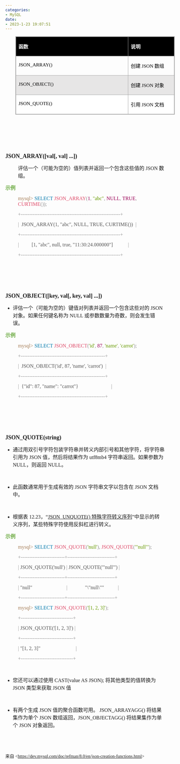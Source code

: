```yaml
---
categories:
- MySQL
date:
- 2023-1-23 19:07:51
---
```


<table summary="" cellspacing="0"
    style="border-collapse:collapse; border-color:#a3a3a3; border-style:solid; border-width:1px; margin-left:32px"
    class=" cke_show_border">
    <tbody>
        <tr>
            <td
                style="background-color:black; border-bottom:1px solid #a3a3a3; border-left:1px solid #a3a3a3; border-right:1px solid #a3a3a3; border-top:1px solid #a3a3a3; vertical-align:top; width:3.5541in">
                <p><span style="font-size:11.5pt"><span style="font-family:&quot;Microsoft YaHei UI&quot;"><span
                                style="color:white"><strong>函数</strong></span></span></span></p>
            </td>
            <td
                style="background-color:black; border-bottom:1px solid #a3a3a3; border-left:1px solid #a3a3a3; border-right:1px solid #a3a3a3; border-top:1px solid #a3a3a3; vertical-align:top; width:1.2868in">
                <p><span style="font-size:11.5pt"><span style="font-family:&quot;Microsoft YaHei UI&quot;"><span
                                style="color:white"><strong>说明</strong></span></span></span></p>
            </td>
        </tr>
        <tr>
            <td
                style="border-bottom:1px solid #a3a3a3; border-left:1px solid #a3a3a3; border-right:1px solid #a3a3a3; border-top:1px solid #a3a3a3; vertical-align:top; width:3.5541in">
                <p><span style="font-size:11.5pt"><span style="font-family:&quot;Comic Sans MS&quot;"><span
                                style="color:black">JSON_ARRAY()</span></span></span></p>
            </td>
            <td
                style="border-bottom:1px solid #a3a3a3; border-left:1px solid #a3a3a3; border-right:1px solid #a3a3a3; border-top:1px solid #a3a3a3; vertical-align:top; width:1.3562in">
                <p><span style="font-size:11.5pt"><span style="color:black"><span
                                style="font-family:&quot;Microsoft YaHei UI&quot;">创建</span><span
                                style="font-family:&quot;Comic Sans MS&quot;"> JSON </span><span
                                style="font-family:&quot;Microsoft YaHei UI&quot;">数组</span></span></span></p>
            </td>
        </tr>
        <tr>
            <td
                style="background-color:#e7e6e6; border-bottom:1px solid #a3a3a3; border-left:1px solid #a3a3a3; border-right:1px solid #a3a3a3; border-top:1px solid #a3a3a3; vertical-align:top; width:3.5541in">
                <p><span style="font-size:11.5pt"><span style="font-family:&quot;Comic Sans MS&quot;"><span
                                style="color:black">JSON_OBJECT()</span></span></span></p>
            </td>
            <td
                style="background-color:#e7e6e6; border-bottom:1px solid #a3a3a3; border-left:1px solid #a3a3a3; border-right:1px solid #a3a3a3; border-top:1px solid #a3a3a3; vertical-align:top; width:1.3562in">
                <p><span style="font-size:11.5pt"><span style="color:black"><span
                                style="font-family:&quot;Microsoft YaHei UI&quot;">创建</span><span
                                style="font-family:&quot;Comic Sans MS&quot;"> JSON </span><span
                                style="font-family:&quot;Microsoft YaHei UI&quot;">对象</span></span></span></p>
            </td>
        </tr>
        <tr>
            <td
                style="background-color:white; border-bottom:1px solid #a3a3a3; border-left:1px solid #a3a3a3; border-right:1px solid #a3a3a3; border-top:1px solid #a3a3a3; vertical-align:top; width:3.5541in">
                <p><span style="font-size:11.5pt"><span style="font-family:&quot;Comic Sans MS&quot;"><span
                                style="color:black">JSON_QUOTE()</span></span></span></p>
            </td>
            <td
                style="background-color:white; border-bottom:1px solid #a3a3a3; border-left:1px solid #a3a3a3; border-right:1px solid #a3a3a3; border-top:1px solid #a3a3a3; vertical-align:top; width:1.3562in">
                <p><span style="font-size:11.5pt"><span style="color:black"><span
                                style="font-family:&quot;Microsoft YaHei UI&quot;">引用</span><span
                                style="font-family:&quot;Comic Sans MS&quot;"> JSON </span><span
                                style="font-family:&quot;Microsoft YaHei UI&quot;">文档</span></span></span></p>
            </td>
        </tr>
    </tbody>
</table>
<p><span style="font-size:13.5pt"><span style="font-family:&quot;Comic Sans MS&quot;">&nbsp;</span></span></p>
<p><span style="font-size:13.5pt"><span style="font-family:&quot;Comic Sans MS&quot;">&nbsp;</span></span></p>
<p><span style="font-size:13.5pt"><span style="font-family:&quot;Comic Sans MS&quot;">&nbsp;</span></span></p>
<p><span style="font-size:13.5pt"><span style="font-family:&quot;Comic Sans MS&quot;"><strong>JSON_ARRAY([val[, val]
                ...])</strong></span></span></p>
<p style="margin-left: 40px;"><span style="font-size:12.0pt"><span
            style="font-family:&quot;Microsoft YaHei UI&quot;">评估一个（可能为空的）值列表并返回一个包含这些值的</span><span
            style="font-family:&quot;Comic Sans MS&quot;"> JSON </span><span
            style="font-family:&quot;Microsoft YaHei UI&quot;">数组。</span></span></p>
<p><span style="font-size:12.0pt"><span style="font-family:&quot;Microsoft YaHei UI&quot;"><span
                style="color:#70ad47"><strong>示例</strong></span></span></span></p>
<p style="margin-left: 40px;"><span style="font-size:12.0pt"><span style="font-family:&quot;Comic Sans MS&quot;"><span
                style="color:#a67f59">mysql&gt; </span><span style="color:#0077aa">SELECT </span><span
                style="color:#dd4a68">JSON_ARRAY</span><span style="color:#909090">(</span><span
                style="color:#990055">1</span><span style="color:#909090">, </span><span
                style="color:#669900">"abc"</span><span style="color:#909090">, </span><span
                style="color:#990055">NULL</span><span style="color:#909090">, </span><span
                style="color:#990055">TRUE</span><span style="color:#909090">, </span><span
                style="color:#dd4a68">CURTIME</span><span style="color:#909090">()); </span></span></span></p>
<p style="margin-left: 40px;"><span style="font-size:12.0pt"><span style="font-family:&quot;Comic Sans MS&quot;"><span
                style="color:#909090">+-----------------------------------------------------------+</span></span></span>
</p>
<p style="margin-left: 40px;"><span style="font-size:12.0pt"><span style="font-family:&quot;Comic Sans MS&quot;"><span
                style="color:#909090">|</span>&nbsp; <span style="color:#555555">JSON_ARRAY(1, "abc", NULL, TRUE,
                CURTIME()) </span>&nbsp;<span style="color:#909090">| </span></span></span></p>
<p style="margin-left: 40px;"><span style="font-size:12.0pt"><span style="font-family:&quot;Comic Sans MS&quot;"><span
                style="color:#909090">+-----------------------------------------------------------+</span></span></span>
</p>
<p style="margin-left: 40px;"><span style="font-size:12.0pt"><span style="font-family:&quot;Comic Sans MS&quot;"><span
                style="color:#909090">|</span>&nbsp;&nbsp;&nbsp;&nbsp;&nbsp;&nbsp;&nbsp;&nbsp;&nbsp; <span
                style="color:#555555">[1, "abc", null, true, "11:30:24.000000"]&nbsp;&nbsp;
            </span>&nbsp;&nbsp;&nbsp;&nbsp;&nbsp;&nbsp;&nbsp;&nbsp;&nbsp;<span style="color:#909090">|
            </span></span></span></p>
<p style="margin-left: 40px;"><span style="font-size:12.0pt"><span style="font-family:&quot;Comic Sans MS&quot;"><span
                style="color:#909090">+-----------------------------------------------------------+</span></span></span>
</p>
<p><span style="font-size:12.0pt"><span style="font-family:SimSun">&nbsp;</span></span></p>
<p><span style="font-size:12.0pt"><span style="font-family:SimSun">&nbsp;</span></span></p>
<p><span style="font-size:12.0pt"><span style="font-family:SimSun">&nbsp;</span></span></p>
<p><span style="font-size:13.5pt"><span style="font-family:&quot;Comic Sans MS&quot;"><strong>JSON_OBJECT([key, val[,
                key, val] ...])</strong></span></span></p>
<ul style="list-style-type:disc">
    <li><span style="font-size:12.0pt"><span
                style="font-family:&quot;Microsoft YaHei UI&quot;">评估一个（可能为空的）键值对列表并返回一个包含这些对的</span></span><span
            style="font-size:12.0pt"><span style="font-family:&quot;Comic Sans MS&quot;"> JSON </span></span><span
            style="font-size:12.0pt"><span
                style="font-family:&quot;Microsoft YaHei UI&quot;">对象。如果任何键名称为</span></span><span
            style="font-size:12.0pt"><span style="font-family:&quot;Comic Sans MS&quot;"> NULL </span></span><span
            style="font-size:12.0pt"><span
                style="font-family:&quot;Microsoft YaHei UI&quot;">或参数数量为奇数，则会发生错误。</span></span></li>
</ul>
<p><span style="font-size:12.0pt"><span style="font-family:&quot;Microsoft YaHei UI&quot;"><span
                style="color:#70ad47"><strong>示例</strong></span></span></span></p>
<p style="margin-left: 40px;"><span style="font-size:12.0pt"><span style="font-family:&quot;Comic Sans MS&quot;"><span
                style="color:#a67f59">mysql&gt; </span><span style="color:#0077aa">SELECT </span><span
                style="color:#dd4a68">JSON_OBJECT</span><span style="color:#909090">(</span><span
                style="color:#669900">'id'</span><span style="color:#909090">, </span><span
                style="color:#990055">87</span><span style="color:#909090">, </span><span
                style="color:#669900">'name'</span><span style="color:#909090">, </span><span
                style="color:#669900">'carrot'</span><span style="color:#909090">); </span></span></span></p>
<p style="margin-left: 40px;"><span style="font-size:12.0pt"><span style="font-family:&quot;Comic Sans MS&quot;"><span
                style="color:#909090">+--------------------------------------------------+</span></span></span></p>
<p style="margin-left: 40px;"><span style="font-size:12.0pt"><span style="font-family:&quot;Comic Sans MS&quot;"><span
                style="color:#909090">|</span>&nbsp; <span style="color:#555555">JSON_OBJECT('id', 87, 'name', 'carrot')
            </span>&nbsp;<span style="color:#909090">| </span></span></span></p>
<p style="margin-left: 40px;"><span style="font-size:12.0pt"><span style="font-family:&quot;Comic Sans MS&quot;"><span
                style="color:#909090">+--------------------------------------------------+</span></span></span></p>
<p style="margin-left: 40px;"><span style="font-size:12.0pt"><span style="font-family:&quot;Comic Sans MS&quot;"><span
                style="color:#909090">|</span>&nbsp; <span style="color:#555555">{"id": 87, "name": "carrot"}&nbsp;
            </span>&nbsp;&nbsp;&nbsp;&nbsp;&nbsp;&nbsp;&nbsp;&nbsp;&nbsp;&nbsp;&nbsp;&nbsp;&nbsp;&nbsp;&nbsp;&nbsp;&nbsp;&nbsp;&nbsp;&nbsp;&nbsp;&nbsp;&nbsp;&nbsp;<span
                style="color:#909090">| </span></span></span></p>
<p style="margin-left: 40px;"><span style="font-size:12.0pt"><span style="font-family:&quot;Comic Sans MS&quot;"><span
                style="color:#909090">+--------------------------------------------------+</span></span></span></p>
<p><span style="font-size:12.0pt"><span style="font-family:&quot;Comic Sans MS&quot;">&nbsp;</span></span></p>
<p><span style="font-size:12.0pt"><span style="font-family:SimSun">&nbsp;</span></span></p>
<p><span style="font-size:12.0pt"><span style="font-family:SimSun">&nbsp;</span></span></p>
<p><span style="font-size:13.5pt"><span
            style="font-family:&quot;Comic Sans MS&quot;"><strong>JSON_QUOTE(string)</strong></span></span></p>
<ul style="list-style-type:disc">
    <li><span style="font-size:12.0pt"><span
                style="font-family:&quot;Microsoft YaHei UI&quot;">通过用双引号字符包装字符串并转义内部引号和其他字符，将字符串引用为</span></span><span
            style="font-size:12.0pt"><span style="font-family:&quot;Comic Sans MS&quot;"> JSON </span></span><span
            style="font-size:12.0pt"><span
                style="font-family:&quot;Microsoft YaHei UI&quot;">值，然后将结果作为</span></span><span
            style="font-size:12.0pt"><span style="font-family:&quot;Comic Sans MS&quot;"> utf8mb4 </span></span><span
            style="font-size:12.0pt"><span
                style="font-family:&quot;Microsoft YaHei UI&quot;">字符串返回。如果参数为</span></span><span
            style="font-size:12.0pt"><span style="font-family:&quot;Comic Sans MS&quot;"> NULL</span></span><span
            style="font-size:12.0pt"><span style="font-family:&quot;Microsoft YaHei UI&quot;">，则返回</span></span><span
            style="font-size:12.0pt"><span style="font-family:&quot;Comic Sans MS&quot;"> NULL</span></span><span
            style="font-size:12.0pt"><span style="font-family:&quot;Microsoft YaHei UI&quot;">。</span></span></li>
</ul>
<p><span style="font-size:12.0pt"><span style="font-family:&quot;Comic Sans MS&quot;">&nbsp;</span></span></p>
<ul style="list-style-type:disc">
    <li><span style="font-size:12.0pt"><span
                style="font-family:&quot;Microsoft YaHei UI&quot;">此函数通常用于生成有效的</span></span><span
            style="font-size:12.0pt"><span style="font-family:&quot;Comic Sans MS&quot;"> JSON </span></span><span
            style="font-size:12.0pt"><span
                style="font-family:&quot;Microsoft YaHei UI&quot;">字符串文字以包含在</span></span><span
            style="font-size:12.0pt"><span style="font-family:&quot;Comic Sans MS&quot;"> JSON </span></span><span
            style="font-size:12.0pt"><span style="font-family:&quot;Microsoft YaHei UI&quot;">文档中。</span></span></li>
</ul>
<p><span style="font-size:12.0pt"><span style="font-family:&quot;Comic Sans MS&quot;">&nbsp;</span></span></p>
<ul style="list-style-type:disc">
    <li><span style="font-size:12.0pt"><span style="font-family:&quot;Microsoft YaHei UI&quot;">根据表</span></span><span
            style="font-size:12.0pt"><span style="font-family:&quot;Comic Sans MS&quot;"> 12.23</span></span><span
            style="font-size:12.0pt"><span style="font-family:&quot;Microsoft YaHei UI&quot;">，</span></span><span
            style="font-size:12.0pt"><span style="font-family:&quot;Comic Sans MS&quot;">“</span></span><a
            data-cke-saved-href="https://dev.mysql.com/doc/refman/8.0/en/json-modification-functions.html#json-unquote-character-escape-sequences"
            href="https://dev.mysql.com/doc/refman/8.0/en/json-modification-functions.html#json-unquote-character-escape-sequences"><span
                style="font-size:12.0pt"><span style="font-family:&quot;Comic Sans MS&quot;">JSON_UNQUOTE()
                </span></span><span style="font-size:12.0pt"><span
                    style="font-family:&quot;Microsoft YaHei UI&quot;">特殊字符转义序列</span></span></a><span
            style="font-size:12.0pt"><span style="font-family:&quot;Comic Sans MS&quot;">”</span></span><span
            style="font-size:12.0pt"><span
                style="font-family:&quot;Microsoft YaHei UI&quot;">中显示的转义序列，某些特殊字符使用反斜杠进行转义。</span></span></li>
</ul>
<p><span style="font-size:12.0pt"><span style="font-family:&quot;Microsoft YaHei UI&quot;"><span
                style="color:#70ad47"><strong>示例</strong></span></span></span></p>
<p style="margin-left: 40px;"><span style="font-size:12.0pt"><span style="font-family:&quot;Comic Sans MS&quot;"><span
                style="color:#a67f59">mysql&gt; </span><span style="color:#0077aa">SELECT </span><span
                style="color:#dd4a68">JSON_QUOTE</span><span style="color:#909090">(</span><span
                style="color:#669900">'null'</span><span style="color:#909090">), </span><span
                style="color:#dd4a68">JSON_QUOTE</span><span style="color:#909090">(</span><span
                style="color:#669900">'"null"'</span><span style="color:#909090">); </span></span></span></p>
<p style="margin-left: 40px;"><span style="font-size:12.0pt"><span style="font-family:&quot;Comic Sans MS&quot;"><span
                style="color:#909090">+--------------------------+----------------------------+</span></span></span></p>
<p style="margin-left: 40px;"><span style="font-size:12.0pt"><span style="font-family:&quot;Comic Sans MS&quot;"><span
                style="color:#909090">|</span> <span style="color:#555555">JSON_QUOTE('null') </span><span
                style="color:#909090">|</span> <span style="color:#555555">JSON_QUOTE('"null"') </span><span
                style="color:#909090">| </span></span></span></p>
<p style="margin-left: 40px;"><span style="font-size:12.0pt"><span style="font-family:&quot;Comic Sans MS&quot;"><span
                style="color:#909090">+--------------------------+----------------------------+</span></span></span></p>
<p style="margin-left: 40px;"><span style="font-size:12.0pt"><span style="font-family:&quot;Comic Sans MS&quot;"><span
                style="color:#909090">|</span> <span style="color:#555555">"null"&nbsp;&nbsp;&nbsp;&nbsp;&nbsp;&nbsp;
            </span>&nbsp;&nbsp;&nbsp;&nbsp;&nbsp;&nbsp;&nbsp;&nbsp;&nbsp;&nbsp;&nbsp;&nbsp;&nbsp;&nbsp;&nbsp;&nbsp;&nbsp;&nbsp;&nbsp;&nbsp;<span
                style="color:#909090">|</span>&nbsp;&nbsp;&nbsp;&nbsp;&nbsp;&nbsp;&nbsp;&nbsp;&nbsp;&nbsp;&nbsp;&nbsp;&nbsp;
            <span style="color:#555555">"\"null\""&nbsp;&nbsp;&nbsp;&nbsp;&nbsp;&nbsp;&nbsp;&nbsp;&nbsp;&nbsp;
            </span><span style="color:#909090">| </span></span></span></p>
<p style="margin-left: 40px;"><span style="font-size:12.0pt"><span style="font-family:&quot;Comic Sans MS&quot;"><span
                style="color:#909090">+--------------------------+----------------------------+</span></span></span></p>
<p style="margin-left: 40px;"><span style="font-size:12.0pt"><span style="font-family:&quot;Comic Sans MS&quot;"><span
                style="color:#a67f59">mysql&gt; </span><span style="color:#0077aa">SELECT </span><span
                style="color:#dd4a68">JSON_QUOTE</span><span style="color:#909090">(</span><span
                style="color:#669900">'[1, 2, 3]'</span><span style="color:#909090">); </span></span></span></p>
<p style="margin-left: 40px;"><span style="font-size:12.0pt"><span style="font-family:&quot;Comic Sans MS&quot;"><span
                style="color:#909090">+-------------------------------+</span></span></span></p>
<p style="margin-left: 40px;"><span style="font-size:12.0pt"><span style="font-family:&quot;Comic Sans MS&quot;"><span
                style="color:#909090">|</span> <span style="color:#555555">JSON_QUOTE('[1, 2, 3]') </span><span
                style="color:#909090">| </span></span></span></p>
<p style="margin-left: 40px;"><span style="font-size:12.0pt"><span style="font-family:&quot;Comic Sans MS&quot;"><span
                style="color:#909090">+-------------------------------+</span></span></span></p>
<p style="margin-left: 40px;"><span style="font-size:12.0pt"><span style="font-family:&quot;Comic Sans MS&quot;"><span
                style="color:#909090">|</span> <span style="color:#555555">"[1, 2, 3]"&nbsp;&nbsp;
            </span>&nbsp;&nbsp;&nbsp;&nbsp;&nbsp;&nbsp;&nbsp;&nbsp;&nbsp;&nbsp;&nbsp;&nbsp;&nbsp;&nbsp;&nbsp;&nbsp;&nbsp;&nbsp;&nbsp;&nbsp;&nbsp;&nbsp;&nbsp;&nbsp;&nbsp;<span
                style="color:#909090">| </span></span></span></p>
<p style="margin-left: 40px;"><span style="font-size:12.0pt"><span style="font-family:&quot;Comic Sans MS&quot;"><span
                style="color:#909090">+-------------------------------+</span></span></span></p>
<p><span style="font-size:12.0pt"><span style="font-family:&quot;Comic Sans MS&quot;">&nbsp;</span></span></p>
<ul style="list-style-type:disc">
    <li><span style="font-size:12.0pt"><span
                style="font-family:&quot;Microsoft YaHei UI&quot;">您还可以通过使用</span></span><span
            style="font-size:12.0pt"><span style="font-family:&quot;Comic Sans MS&quot;"> CAST(value AS JSON);
            </span></span><span style="font-size:12.0pt"><span
                style="font-family:&quot;Microsoft YaHei UI&quot;">将其他类型的值转换为</span></span><span
            style="font-size:12.0pt"><span style="font-family:&quot;Comic Sans MS&quot;"> JSON </span></span><span
            style="font-size:12.0pt"><span style="font-family:&quot;Microsoft YaHei UI&quot;">类型来获取</span></span><span
            style="font-size:12.0pt"><span style="font-family:&quot;Comic Sans MS&quot;"> JSON </span></span><span
            style="font-size:12.0pt"><span style="font-family:&quot;Microsoft YaHei UI&quot;">值</span></span></li>
</ul>
<p><span style="font-size:12.0pt"><span style="font-family:&quot;Comic Sans MS&quot;">&nbsp;</span></span></p>
<ul style="list-style-type:disc">
    <li><span style="font-size:12.0pt"><span style="font-family:&quot;Microsoft YaHei UI&quot;">有两个生成</span></span><span
            style="font-size:12.0pt"><span style="font-family:&quot;Comic Sans MS&quot;"> JSON </span></span><span
            style="font-size:12.0pt"><span
                style="font-family:&quot;Microsoft YaHei UI&quot;">值的聚合函数可用。</span></span><span
            style="font-size:12.0pt"><span style="font-family:&quot;Comic Sans MS&quot;"> JSON_ARRAYAGG()
            </span></span><span style="font-size:12.0pt"><span
                style="font-family:&quot;Microsoft YaHei UI&quot;">将结果集作为单个</span></span><span
            style="font-size:12.0pt"><span style="font-family:&quot;Comic Sans MS&quot;"> JSON </span></span><span
            style="font-size:12.0pt"><span style="font-family:&quot;Microsoft YaHei UI&quot;">数组返回，</span></span><span
            style="font-size:12.0pt"><span style="font-family:&quot;Comic Sans MS&quot;">JSON_OBJECTAGG()
            </span></span><span style="font-size:12.0pt"><span
                style="font-family:&quot;Microsoft YaHei UI&quot;">将结果集作为单个</span></span><span
            style="font-size:12.0pt"><span style="font-family:&quot;Comic Sans MS&quot;"> JSON </span></span><span
            style="font-size:12.0pt"><span style="font-family:&quot;Microsoft YaHei UI&quot;">对象返回。</span></span></li>
</ul>
<p><br></p>
<p><br></p>
<p><span style="font-family:&quot;Microsoft YaHei UI&quot;">来自</span><span
        style="font-family:&quot;Comic Sans MS&quot;"> &lt;</span><a
        data-cke-saved-href="https://dev.mysql.com/doc/refman/8.0/en/json-creation-functions.html"
        href="https://dev.mysql.com/doc/refman/8.0/en/json-creation-functions.html"><span
            style="font-family:&quot;Comic Sans MS&quot;">https://dev.mysql.com/doc/refman/8.0/en/json-creation-functions.html</span></a><span
        style="font-family:&quot;Comic Sans MS&quot;">&gt; </span></p>
<p><span style="font-size:12.0pt"><span style="font-family:&quot;Comic Sans MS&quot;">&nbsp;</span></span></p>
<p><span style="font-size:12.0pt"><span style="font-family:SimSun">&nbsp;</span></span></p>